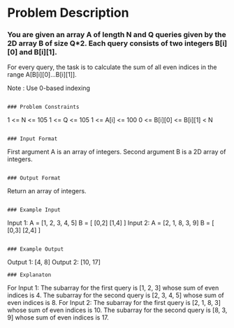 # Problem Description

### You are given an array A of length N and Q queries given by the 2D array B of size Q\*2. Each query consists of two integers B[i][0] and B[i][1].

For every query, the task is to calculate the sum of all even indices in the range A[B[i][0]…B[i][1]].

Note : Use 0-based indexing

```

### Problem Constraints

```

1 <= N <= 105
1 <= Q <= 105
1 <= A[i] <= 100
0 <= B[i][0] <= B[i][1] < N

```

### Input Format

```

First argument A is an array of integers.
Second argument B is a 2D array of integers.

```

### Output Format

```

Return an array of integers.

```

### Example Input

```

Input 1:
A = [1, 2, 3, 4, 5]
B = [ [0,2]
[1,4] ]
Input 2:
A = [2, 1, 8, 3, 9]
B = [ [0,3]
[2,4] ]

```

### Example Output

```

Output 1:
[4, 8]
Output 2:
[10, 17]

```
### Explanaton

```

For Input 1:
The subarray for the first query is [1, 2, 3] whose sum of even indices is 4.
The subarray for the second query is [2, 3, 4, 5] whose sum of even indices is 8.
For Input 2:
The subarray for the first query is [2, 1, 8, 3] whose sum of even indices is 10.
The subarray for the second query is [8, 3, 9] whose sum of even indices is 17.

```

```

